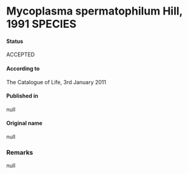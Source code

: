 # Mycoplasma spermatophilum Hill, 1991 SPECIES

#### Status
ACCEPTED

#### According to
The Catalogue of Life, 3rd January 2011

#### Published in
null

#### Original name
null

### Remarks
null